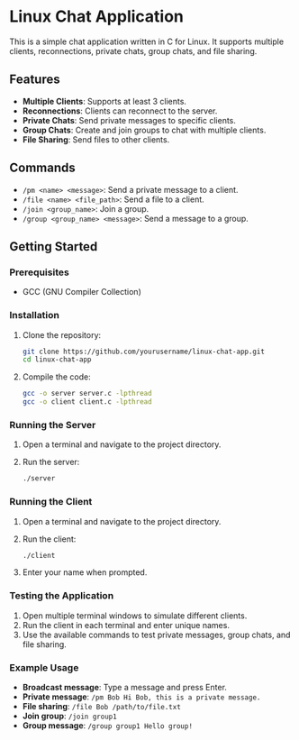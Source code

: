 # Linux Chat Application

This is a simple chat application written in C for Linux. It supports multiple clients, reconnections, private chats, group chats, and file sharing.

## Features

- **Multiple Clients**: Supports at least 3 clients.
- **Reconnections**: Clients can reconnect to the server.
- **Private Chats**: Send private messages to specific clients.
- **Group Chats**: Create and join groups to chat with multiple clients.
- **File Sharing**: Send files to other clients.

## Commands

- `/pm <name> <message>`: Send a private message to a client.
- `/file <name> <file_path>`: Send a file to a client.
- `/join <group_name>`: Join a group.
- `/group <group_name> <message>`: Send a message to a group.

## Getting Started

### Prerequisites

- GCC (GNU Compiler Collection)

### Installation

1. Clone the repository:

    ```sh
    git clone https://github.com/yourusername/linux-chat-app.git
    cd linux-chat-app
    ```

2. Compile the code:

    ```sh
    gcc -o server server.c -lpthread
    gcc -o client client.c -lpthread
    ```

### Running the Server

1. Open a terminal and navigate to the project directory.
2. Run the server:

    ```sh
    ./server
    ```

### Running the Client

1. Open a terminal and navigate to the project directory.
2. Run the client:

    ```sh
    ./client
    ```

3. Enter your name when prompted.

### Testing the Application

1. Open multiple terminal windows to simulate different clients.
2. Run the client in each terminal and enter unique names.
3. Use the available commands to test private messages, group chats, and file sharing.

### Example Usage

- **Broadcast message**: Type a message and press Enter.
- **Private message**: `/pm Bob Hi Bob, this is a private message.`
- **File sharing**: `/file Bob /path/to/file.txt`
- **Join group**: `/join group1`
- **Group message**: `/group group1 Hello group!`
